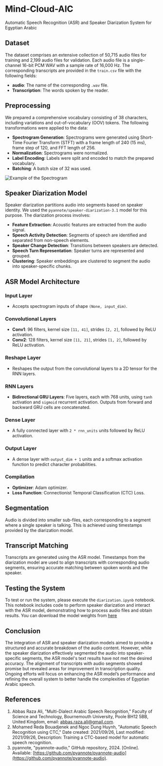# Mind-Cloud-AIC
Automatic Speech Recognition (ASR) and Speaker Diarization System for Egyptian Arabic

## Dataset

The dataset comprises an extensive collection of 50,715 audio files for training and 2,199 audio files for validation. Each audio file is a single-channel 16-bit PCM WAV with a sample rate of 16,000 Hz. The corresponding transcripts are provided in the `train.csv` file with the following fields:

- **audio**: The name of the corresponding `.wav` file.
- **Transcription**: The words spoken by the reader.

## Preprocessing

We prepared a comprehensive vocabulary consisting of 38 characters, including variations and out-of-vocabulary (OOV) tokens. The following transformations were applied to the data:

- **Spectrogram Generation**: Spectrograms were generated using Short-Time Fourier Transform (STFT) with a frame length of 240 (15 ms), frame step of 120, and FFT length of 256.
- **Normalization**: Spectrograms were normalized.
- **Label Encoding**: Labels were split and encoded to match the prepared vocabulary.
- **Batching**: A batch size of 32 was used.

![Example of the Spectrogram](https://github.com/Yahia-Ibrahim/mind-cloud-AIC/assets/120991373/5f83164f-89a3-4375-8392-1ae68542d696)

## Speaker Diarization Model

Speaker diarization partitions audio into segments based on speaker identity. We used the `pyannote/speaker-diarization-3.1` model for this purpose. The diarization process involves:

- **Feature Extraction**: Acoustic features are extracted from the audio signal.
- **Speech Activity Detection**: Segments of speech are identified and separated from non-speech elements.
- **Speaker Change Detection**: Transitions between speakers are detected.
- **Speech Turn Representation**: Speaker turns are represented and grouped.
- **Clustering**: Speaker embeddings are clustered to segment the audio into speaker-specific chunks.

## ASR Model Architecture

### Input Layer
- Accepts spectrogram inputs of shape `(None, input_dim)`.

### Convolutional Layers
- **Conv1**: 96 filters, kernel size `[11, 41]`, strides `[2, 2]`, followed by ReLU activation.
- **Conv2**: 128 filters, kernel size `[11, 21]`, strides `[1, 2]`, followed by ReLU activation.

### Reshape Layer
- Reshapes the output from the convolutional layers to a 2D tensor for the RNN layers.

### RNN Layers
- **Bidirectional GRU Layers**: Five layers, each with 768 units, using `tanh` activation and `sigmoid` recurrent activation. Outputs from forward and backward GRU cells are concatenated.

### Dense Layer
- A fully connected layer with `2 * rnn_units` units followed by ReLU activation.

### Output Layer
- A dense layer with `output_dim + 1` units and a softmax activation function to predict character probabilities.

### Compilation

- **Optimizer**: Adam optimizer.
- **Loss Function**: Connectionist Temporal Classification (CTC) Loss.

## Segmentation

Audio is divided into smaller sub-files, each corresponding to a segment where a single speaker is talking. This is achieved using timestamps provided by the diarization model.

## Transcript Matching

Transcripts are generated using the ASR model. Timestamps from the diarization model are used to align transcripts with corresponding audio segments, ensuring accurate matching between spoken words and the speaker.

## Testing the System

To test or run the system, please execute the `diarization.ipynb` notebook. This notebook includes code to perform speaker diarization and interact with the ASR model, demonstrating how to process audio files and obtain results.
You can download the model weights from [here](https://drive.google.com/file/d/12nvGIfatV_kDHaFHy571TqBYkcGxNV3M/view?usp=sharing)

## Conclusion

The integration of ASR and speaker diarization models aimed to provide a structured and accurate breakdown of the audio content. However, while the speaker diarization effectively segmented the audio into speaker-specific segments, the ASR model's text results have not met the desired accuracy. The alignment of transcripts with audio segments showed promise but revealed areas for improvement in transcription quality. Ongoing efforts will focus on enhancing the ASR model’s performance and refining the overall system to better handle the complexities of Egyptian Arabic speech.

## References

1. Abbas Raza Ali, "Multi-Dialect Arabic Speech Recognition," Faculty of Science and Technology, Bournemouth University, Poole BH12 5BB, United Kingdom, email: abbas.raza.ali@gmail.com.
2. Mohamed Reda Bouadjenek and Ngoc Dung Huynh, "Automatic Speech Recognition using CTC," Date created: 2021/09/26, Last modified: 2021/09/26, Description: Training a CTC-based model for automatic speech recognition.
3. pyannote, "pyannote-audio," GitHub repository, 2024. [Online]. Available: [https://github.com/pyannote/pyannote-audio](https://github.com/pyannote/pyannote-audio).
